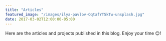 ```yaml
---
title: "Articles"
featured_image: "/images/ilya-pavlov-OqtafYT5kTw-unsplash.jpg"
date: 2017-03-02T12:00:00-05:00
---
```

Here are the articles and projects published in this blog. Enjoy your time :wink:!
